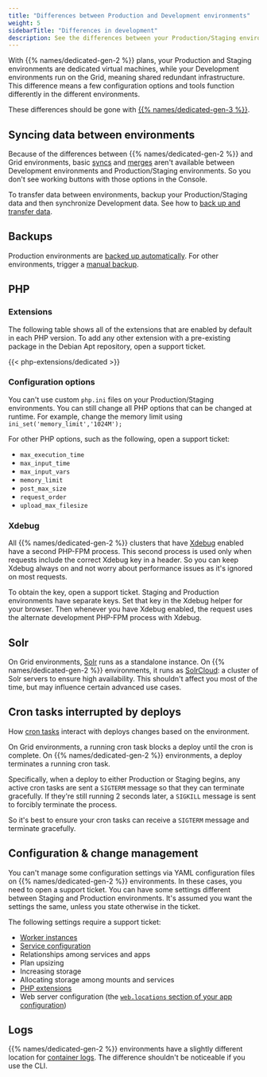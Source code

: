 ```yaml
---
title: "Differences between Production and Development environments"
weight: 5
sidebarTitle: "Differences in development"
description: See the differences between your Production/Staging environments (which are {{% names/dedicated-gen-2 %}}) and your Development environments (which are Grid environments).
---
```


With {{% names/dedicated-gen-2 %}} plans, your Production and Staging environments are dedicated virtual machines,
while your Development environments run on the Grid, meaning shared redundant infrastructure.
This difference means a few configuration options and tools function differently in the different environments.

These differences should be gone with [{{% names/dedicated-gen-3 %}}](../../dedicated-gen-3/_index.md).

## Syncing data between environments

Because of the differences between {{% names/dedicated-gen-2 %}} and Grid environments,
basic [syncs](../../other/glossary.md#sync) and [merges](../../other/glossary.md#merge)
aren't available between Development environments and Production/Staging environments.
So you don't see working buttons with those options in the Console.

To transfer data between environments, backup your Production/Staging data and then synchronize Development data.
See how to [back up and transfer data](../../development/transfer-dedicated.md#synchronize-files-from-development-to-stagingproduction).

## Backups

Production environments are [backed up automatically](./backups.md).
For other environments, trigger a [manual backup](../../environments/backup.md).

## PHP

### Extensions

The following table shows all of the extensions that are enabled by default in each PHP version.
To add any other extension with a pre-existing package in the Debian Apt repository,
open a support ticket.

{{< php-extensions/dedicated >}}

### Configuration options

You can't use custom `php.ini` files on your Production/Staging environments.
You can still change all PHP options that can be changed at runtime.
For example, change the memory limit using `ini_set('memory_limit','1024M');`

For other PHP options, such as the following, open a support ticket:

* `max_execution_time`
* `max_input_time`
* `max_input_vars`
* `memory_limit`
* `post_max_size`
* `request_order`
* `upload_max_filesize`

### Xdebug

All {{% names/dedicated-gen-2 %}} clusters that have [Xdebug](../../languages/php/xdebug.md) enabled have a second PHP-FPM process.
This second process is used only when requests include the correct Xdebug key in a header.
So you can keep Xdebug always on and not worry about performance issues as it's ignored on most requests.

To obtain the key, open a support ticket.
Staging and Production environments have separate keys.
Set that key in the Xdebug helper for your browser.
Then whenever you have Xdebug enabled, the request uses the alternate development PHP-FPM process with Xdebug.

## Solr

On Grid environments, [Solr](../../add-services/solr.md) runs as a standalone instance.
On {{% names/dedicated-gen-2 %}} environments, it runs as [SolrCloud](https://solr.apache.org/guide/6_6/solrcloud.html):
a cluster of Solr servers to ensure high availability.
This shouldn't affect you most of the time, but may influence certain advanced use cases.

## Cron tasks interrupted by deploys

How [cron tasks](../../create-apps/app-reference.md#crons) interact with deploys changes based on the environment.

On Grid environments, a running cron task blocks a deploy until the cron is complete.
On {{% names/dedicated-gen-2 %}} environments, a deploy terminates a running cron task.

Specifically, when a deploy to either Production or Staging begins,
any active cron tasks are sent a `SIGTERM` message so that they can terminate gracefully.
If they're still running 2 seconds later, a `SIGKILL` message is sent to forcibly terminate the process.

So it's best to ensure your cron tasks can receive a `SIGTERM` message and terminate gracefully.

## Configuration & change management

You can't manage some configuration settings via YAML configuration files on {{% names/dedicated-gen-2 %}} environments.
In these cases, you need to open a support ticket.
You can have some settings different between Staging and Production environments.
It's assumed you want the settings the same, unless you state otherwise in the ticket.

The following settings require a support ticket:

* [Worker instances](../../create-apps/app-reference.md#workers)
* [Service configuration](../../add-services/_index.md)
* Relationships among services and apps
* Plan upsizing
* Increasing storage
* Allocating storage among mounts and services
* [PHP extensions](../../languages/php/extensions.md)
* Web server configuration (the [`web.locations` section of your app configuration](../../create-apps/app-reference.md#locations))

## Logs

{{% names/dedicated-gen-2 %}} environments have a slightly different location for [container logs](../../increase-observability/logs/access-logs.md).
The difference shouldn't be noticeable if you use the CLI.

